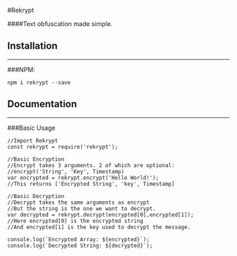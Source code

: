 #Rekrypt

####Text obfuscation made simple.


Installation
---------------------
***
###NPM:
```
npm i rekrypt --save
```

Documentation
---------------------
***
###Basic Usage
```
//Import Rekrypt
const rekrypt = require('rekrypt');

//Basic Encryption
//Encrypt takes 3 arguments. 2 of which are optional:
//encrypt('String', 'Key', Timestamp)
var encrypted = rekrypt.encrypt('Hello World!');
//This returns ['Encrypted String', 'key', Timestamp]

//Basic Decryption
//Decrypt takes the same arguments as encrypt
//But the string is the one we want to decrypt.
var decrypted = rekrypt.decrypt(encrypted[0],encrypted[1]);
//Here encrypted[0] is the encrypted string
//And encrypted[1] is the key used to decrypt the message.

console.log(`Encrypted Array: ${encrypted}`);
console.log(`Decrypted String: ${decrypted}`);
```
